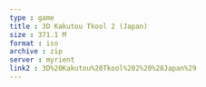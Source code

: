 ```yaml
---
type : game
title : 3D Kakutou Tkool 2 (Japan)
size : 371.1 M
format : iso
archive : zip
server : myrient
link2 : 3D%20Kakutou%20Tkool%202%20%28Japan%29
---
```


